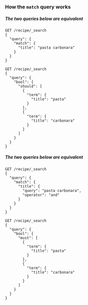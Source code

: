 ### How the `match` query works

##### The two queries below are equivalent

```
GET /recipe/_search
{
  "query": {
    "match": {
      "title": "pasta carbonara"
    }
  }
}
```

```
GET /recipe/_search
{
  "query": {
    "bool": {
      "should": [
        {
          "term": {
            "title": "pasta"
          }
        },
        {
          "term": {
            "title": "carbonara"
          }
        }
      ]
    }
  }
}
```

##### The two queries below are equivalent

```
GET /recipe/_search
{
  "query": {
    "match": {
      "title": {
        "query": "pasta carbonara",
        "operator": "and"
      }
    }
  }
}
```

```
GET /recipe/_search
{
  "query": {
    "bool": {
      "must": [
        {
          "term": {
            "title": "pasta"
          }
        },
        {
          "term": {
            "title": "carbonara"
          }
        }
      ]
    }
  }
}
```